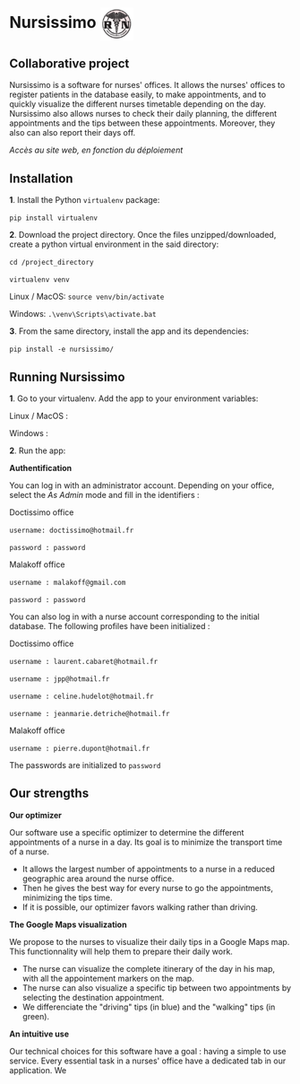 # Nursissimo   <img src="dev_log/static/nurse_logo.png" width=60 align=center />

## Collaborative project

Nursissimo is a software for nurses' offices. It allows the nurses' offices to register patients in the database easily,
to make appointments, and to quickly visualize the different nurses timetable depending on the day. Nursissimo also 
allows nurses to check their daily planning, the different appointments and the tips between these appointments. Moreover,
they also can also report their days off.

*Accès au site web, en fonction du déploiement*


## Installation

**1**. Install the Python `virtualenv` package:

`pip install virtualenv`

**2**. Download the project directory. Once the files unzipped/downloaded, create a python virtual environment in the said 
directory:

`cd /project_directory`

`virtualenv venv`

Linux / MacOS: `source venv/bin/activate`

Windows: `.\venv\Scripts\activate.bat`

**3**. From the same directory, install the app and its dependencies:

`pip install -e nursissimo/`

## Running Nursissimo


**1**. Go to your virtualenv. Add the app to your environment variables:

Linux / MacOS : 

Windows : 

**2**. Run the app:




**Authentification**

You can log in with an administrator account. Depending on your office, select the *As Admin* mode and fill in the identifiers : 

Doctissimo office

`username: doctissimo@hotmail.fr`

`password : password`

Malakoff office

`username : malakoff@gmail.com`

`password : password`

You can also log in with a nurse account corresponding to the initial database. The following profiles have been initialized :

Doctissimo office

`username : laurent.cabaret@hotmail.fr`

`username : jpp@hotmail.fr`

`username : celine.hudelot@hotmail.fr`

`username : jeanmarie.detriche@hotmail.fr`

Malakoff office

`username : pierre.dupont@hotmail.fr`

The passwords are initialized to `password`



## Our strengths

**Our optimizer**

Our software use a specific optimizer to determine the different appointments of a nurse in a day. Its goal is to minimize
the transport time of a nurse. 
- It allows the largest number of appointments to a nurse in a reduced geographic area around
the nurse office. 
- Then he gives the best way for every nurse to go the appointments, minimizing the tips time. 
- If it is possible, our optimizer favors walking rather than driving.

**The Google Maps visualization**

We propose to the nurses to visualize their daily tips in a Google Maps map. This functionnality will help them to prepare their daily work.
- The nurse can visualize the complete itinerary of the day in his map, with all the appointement markers on the map.
- The nurse can also visualize a specific tip between two appointments by selecting the destination appointment.
- We differenciate the "driving" tips (in blue) and the "walking" tips (in green).

**An intuitive use**

Our technical choices for this software have a goal : having a simple to use service. Every essential task in a nurses' office have a dedicated tab in our application. We
 
